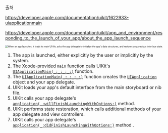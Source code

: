 출처

 https://developer.apple.com/documentation/uikit/1622933-uiapplicationmain

https://developer.apple.com/documentation/uikit/app_and_environment/responding_to_the_launch_of_your_app/about_the_app_launch_sequence

<img src="https://docs-assets.developer.apple.com/published/52c7b459e7/76e68c08-6b09-4bac-8a00-44df7a097a43.png" alt="When an app launches, it loads its main UI file, asks the app delegate to initialize the app's data structures, and restores any previous interface state. " style="zoom:50%;" />

1. The app is launched, either explicitly by the user or implicitly by the system.
2. The Xcode-provided `main` function calls UIKit's [`UIApplicationMain(_:_:_:_:)`](https://developer.apple.com/documentation/uikit/1622933-uiapplicationmain) function.
3. The [`UIApplicationMain(_:_:_:_:)`](https://developer.apple.com/documentation/uikit/1622933-uiapplicationmain) function creates the [`UIApplication`](https://developer.apple.com/documentation/uikit/uiapplication) object and your app delegate.
4. UIKit loads your app's default interface from the main storyboard or nib file.
5. UIKit calls your app delegate's [`application(_:willFinishLaunchingWithOptions:)`](https://developer.apple.com/documentation/uikit/uiapplicationdelegate/1623032-application) method.
6. UIKit performs state restoration, which calls additional methods of your app delegate and view controllers.
7. UIKit calls your app delegate's [`application(_:didFinishLaunchingWithOptions:)`](https://developer.apple.com/documentation/uikit/uiapplicationdelegate/1622921-application) method .